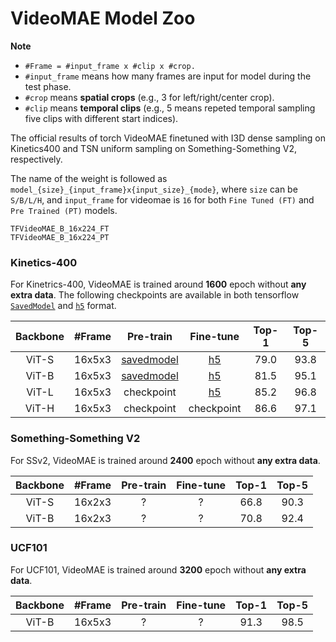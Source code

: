 # VideoMAE Model Zoo

**Note**

- `#Frame = #input_frame x #clip x #crop.`
- `#input_frame` means how many frames are input for model during the test phase.
- `#crop` means **spatial crops** (e.g., 3 for left/right/center crop).
- `#clip` means **temporal clips** (e.g., 5 means repeted temporal sampling five clips with different start indices).

The official results of torch VideoMAE finetuned with I3D dense sampling on Kinetics400 and TSN uniform sampling on Something-Something V2, respectively.


The name of the weight is followed as `model_{size}_{input_frame}x{input_size}_{mode}`, where `size` can be `S/B/L/H`, and `input_frame` for videomae is `16` for both `Fine Tuned (FT)` and `Pre Trained (PT)` models.

```
TFVideoMAE_B_16x224_FT
TFVideoMAE_B_16x224_PT
```

### Kinetics-400

For Kinetrics-400, VideoMAE is trained around **1600** epoch without **any extra data**. The following checkpoints are available in both tensorflow [`SavedModel`](https://www.tensorflow.org/guide/saved_model) and [`h5`](https://keras.io/api/saving/weights_saving_and_loading/#save_weights-method) format.


| Backbone | \#Frame | Pre-train | Fine-tune | Top-1 | Top-5 |
 | :--: | :--: | :--: | :--: | :---: | :---: |
  ViT-S    | 16x5x3  | [savedmodel]() | [h5](https://github.com/innat/VideoMAE/releases/download/v1.0/TFVideoMAE_S_16x224_FT.h5) | 79.0 | 93.8   |
  ViT-B    | 16x5x3  | [savedmodel]() | [h5](https://github.com/innat/VideoMAE/releases/download/v1.0/TFVideoMAE_B_16x224_FT.h5) | 81.5  | 95.1  |
  ViT-L    | 16x5x3  | checkpoint | [h5](https://github.com/innat/VideoMAE/releases/download/v1.0/TFVideoMAE_L_16x224_FT.h5) | 85.2  | 96.8  |
  ViT-H    | 16x5x3  | checkpoint | checkpoint | 86.6 | 97.1   |


### Something-Something V2

For SSv2, VideoMAE is trained around **2400** epoch without **any extra data**.

| Backbone | \#Frame |                          Pre-train                           |                          Fine-tune                           | Top-1 | Top-5 |
| :------: | :-----: | :----------------------------------------------------------: | :----------------------------------------------------------: | :---: | :---: |
|  ViT-S    | 16x2x3  | ? | ? | 66.8 | 90.3 |
|  ViT-B    | 16x2x3  | ? | ? | 70.8  | 92.4  |


### UCF101

For UCF101, VideoMAE is trained around **3200** epoch without **any extra data**.

| Backbone | \#Frame |  Pre-train  |  Fine-tune   | Top-1 | Top-5 |
| :---: | :-----: | :----: | :----: | :---: | :---: |
|  ViT-B   |  16x5x3  | ?  | ? | 91.3 |  98.5 |
